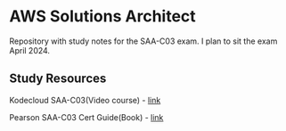 # AWS Solutions Architect

Repository with study notes for the SAA-C03 exam. I plan to sit the exam April 2024.

## Study Resources

Kodecloud SAA-C03(Video course) - [link](https://kodekloud.com/courses/aws-saa/)

Pearson SAA-C03 Cert Guide(Book) - [link](https://www.amazon.com/Aws-Certified-Solutions-Architect-Certification/dp/0137941587/?_encoding=UTF8&pd_rd_w=WfJzg&content-id=amzn1.sym.35cab78c-35e3-4fc1-aab0-27eaa6c86063%3Aamzn1.symc.e5c80209-769f-4ade-a325-2eaec14b8e0e&pf_rd_p=35cab78c-35e3-4fc1-aab0-27eaa6c86063&pf_rd_r=DA5ACZYWCHR0N3QCRCR8&pd_rd_wg=DoWeT&pd_rd_r=e40899d6-eb18-4209-87b3-85051e208339&ref_=pd_gw_ci_mcx_mr_hp_atf_m)
